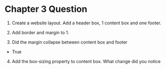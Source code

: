 # Chapter 3 Question

1. Create a website layout. Add a header box, 1 content box and one footer.

2. Add border and margin to 1.

3. Did the margin collapse between content box and footer
- True

4. Add the box-sizing property to content box. What change did you notice